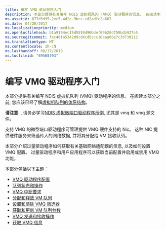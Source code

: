 ```yaml
---
title: 编写 VMQ 驱动程序入门
description: 本部分提供有关编写 NDIS 虚拟机队列 (VMQ) 驱动程序的信息。 在阅读本部分之前, 您应该已经了解虚拟机队列的体系结构。
ms.assetid: 877d3d95-2ec5-4d2e-9bcc-cd2adfc2a667
ms.date: 04/20/2017
ms.localizationpriority: medium
ms.openlocfilehash: b1a9194ec15d9559d96bdef69b20d750bdb927a5
ms.sourcegitcommit: fec48fa5342d9cd4cd5ccc16aaa06e7c3d730112
ms.translationtype: MT
ms.contentlocale: zh-CN
ms.lasthandoff: 08/17/2019
ms.locfileid: "69565703"
---
```

# <a name="getting-started-writing-vmq-drivers"></a>编写 VMQ 驱动程序入门


本部分提供有关编写 NDIS 虚拟机队列 (VMQ) 驱动程序的信息。 在阅读本部分之前, 您应该已经了解[虚拟机队列的体系结构](virtual-machine-queue-architecture.md)。

**请注意**  , 请务必学习[NDIS 虚拟微端口驱动程序示例](https://go.microsoft.com/fwlink/p/?LinkId=617918), 尤其是 vmq 和 vmq 源文件。

支持 VMQ 的微型端口驱动程序可管理提供 VMQ 硬件支持的 Nic。 这种 NIC 提供硬件服务来筛选传入的网络数据, 并将其分配给 VM 接收队列。

本部分介绍过量驱动程序如何获取有关基础网络适配器的信息, 以及如何设置 VMQ 配置。 过量驱动程序和用户应用程序可以获取当前配置并启用或禁用 VMQ 功能。

本部分包括以下主题：

-   [VMQ 驱动程序配置](vmq-driver-configuration.md)
-   [队列状态和操作](queue-states-and-operations.md)
-   [VMQ 中断要求](vmq-interrupt-requirements.md)
-   [分配和释放 VM 队列](allocating-and-freeing-vm-queues.md)
-   [设置和清除 VMQ 筛选器](setting-and-clearing-vmq-filters.md)
-   [获取和更新 VM 队列参数](obtaining-and-updating-vm-queue-parameters.md)
-   [VMQ 发送和接收操作](vmq-send-and-receive-operations.md)
-   [获取 VMQ 信息](obtaining-vmq-information.md)

 

 





